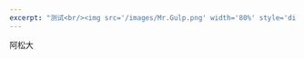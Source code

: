 ```yaml
---
excerpt: "测试<br/><img src='/images/Mr.Gulp.png' width='80%' style='display: block; margin-left: auto; margin-right: auto; margin-top: 20px'>"
---
```


阿松大